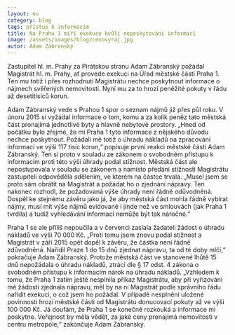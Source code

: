 ```yaml
---
layout: eu
category: blog
tags: přístup k informacím
title: Na Prahu 1 míří exekuce kvůli neposkytování informací
image: /assets/images/blog/cenovyraj.jpg
autor: Adam Zábranský
---
```


Zastupitel hl. m. Prahy za Pirátskou stranu Adam Zábranský požádal Magistrát hl. m. Prahy, ať provede exekuci na Úřad městské části Praha 1. Ten mu totiž i přes rozhodnutí Magistrátu nechce poskytnout informace o nájmech svěřených nemovitostí. Nyní mu za to hrozí peněžité pokuty v řádu až desetitisíců korun.

Adam Zábranský vede s Prahou 1 spor o seznam nájmů již přes půl roku. V únoru 2015 si vyžádal informace o tom, komu a za kolik peněz tato městská část pronajímá jednotlivé byty a hlavně nebytové prostory. „Hned od počátku bylo zřejmé, že mi Praha 1 tyto informace z nějakého důvodu nechce poskytnout. Požádali mě totiž o úhradu nákladů na zpracování informací ve výši 117 tisíc korun,“  popisuje první reakci městské části Adam Zábranský. Ten si proto v souladu ze zákonem o svobodném přístupu k informacím proti této výši úhrady podal stížnost. Městská část ale nepostupovala v souladu se zákonem a namísto předání stížnosti Magistrátu zastupiteli odpověděla sdělením, ve kterém na částce trvala. „Musel jsem se proto sám obrátit na Magistrát a požádat ho o zjednání nápravy. Ten nakonec rozhodl, že požadovaná výše úhrady není řádně odůvodněná. Dospěl ke stejnému závěru jako já, že aby městská část mohla řádně vybírat nájmy, musí mít výše nájmů evidované i jinde než ve smlouvách (jak Praha 1 tvrdila) a tudíž vyhledávání informací nemůže být tak náročné.“

Praha 1 se ale příliš nepoučila a v červenci zaslala žadateli žádost o úhradu nákladů ve výši 70 000 Kč. „Proti tomu jsem znovu podal stížnost a Magistrát v září 2015 opět dopěl k závěru, že částka není řádně zdůvodněná. Nařídil Praze 1 do 15 dnů zjednat nápravu, ta od té doby mlčí,“ pokračuje Adam Zábranský. Protože městská část ve stanovené lhůtě 15 dnů nepožádala o úhradu nákladů, ztrácí dle § 17 odst. 4 zákona o svobodném přístupu k informacím nárok na úhradu nákladů. „Vzhledem k tomu, že Praha 1 zatím ještě nesplnila příkaz Magistrátu, aby při vyřizování mé žádosti zjednala nápravu, měl by na ní Magistrát podle správního řádu nařídit exekuci, o což jsem ho požádal. V případě nesplnění uložené povinnosti hrozí městské části od Magistrátu donucovací pokuty až ve výši 100 000 Kč. Já doufám, že Praha 1 se konečně rozkouká a informace mi poskytne. Veřejnost by měla vědět, za jaké ceny pronajímá nemovitosti v centru metropole,“ zakončuje Adam Zábranský.